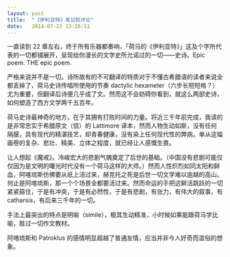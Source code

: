 ```yaml
---
layout: post
title:  "《伊利亚特》笔记和评论"
date:   2014-07-22 13:26:51
---
```


一直读到 22 章左右，终于所有乐器都奏响，「荷马的《伊利亚特》」这及个字所代表的一切都铺展开，呈现给你漫长的文学史所允诺过的一切——史诗。Epic poem. THE epic poem. 

严格来说并不是一切。诗所故有的不可翻译的特质对于不懂古希腊语的读者来说全都丢掉了，荷马史诗传唱所使用的节奏 dactylic hexameter（六步长短短格？）尤为重要，但翻译后诗便几乎成了文。然而这不会妨碍你看到，就这么两部史诗，如何塑造了西方文学两千五百年。

荷马史诗最神奇的地方，在于其拥有打败时间的力量。将近三千年前完成，我读的是非常忠实于希腊原文（信）的 Lattimore 译本，然而人物生动如斯，没有任何隔膜，具有现代的精湛技艺，却青春健康，没有染上任何现代性的弊病。单从这幅画卷的复杂、悲壮、精美、立体之程度，就已经让人感慨生畏。

让人想起《魔戒》。冷峻宏大的悲剧气魄奠定了后世的基础。（中国没有悲剧可能仅仅因为是文明的曙光时代没有一个荷马这样的大师。）然而人性炽烈如同太阳和鲜血，阿喀琉斯仿佛要从纸上活过来，赫克托之死是后世一切文学难以逾越的高山。何止是阿喀琉斯，那一个个场景全都要活过来。然而命运的手把这鲜活跳跃的一切紧紧箍住，于是有冲突，于是有必然性，于是有悲剧，有张力，有伟大的叙事，有 catharsis，有后来三千年的一切。

手法上最突出的特点是明喻（simile），极其生动精准，小时候如果能跟荷马学比喻，胜过一切作文教材。

阿喀琉斯和 Patroklus 的感情明显超越了普通友情，应当并非今人好奇而滥俗的想象。